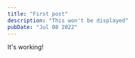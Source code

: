 ```yaml
---
title: "First post"
description: "This won't be displayed"
pubDate: "Jul 08 2022"
---
```


It's working!
